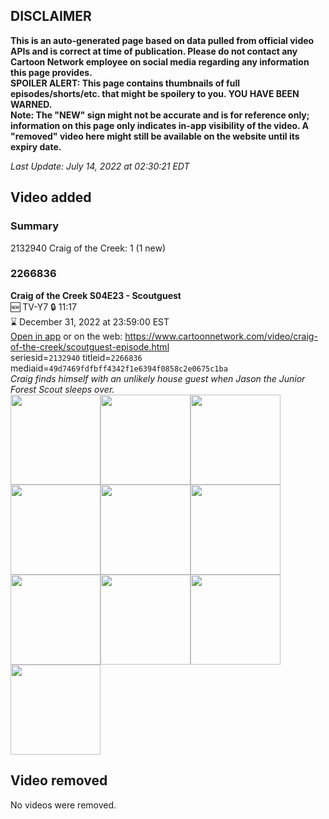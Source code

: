 ## DISCLAIMER
**This is an auto-generated page based on data pulled from official video APIs and is correct at time of publication. Please do not contact any Cartoon Network employee on social media regarding any information this page provides.**  
**SPOILER ALERT: This page contains thumbnails of full episodes/shorts/etc. that might be spoilery to you. YOU HAVE BEEN WARNED.**  
**Note: The "NEW" sign might not be accurate and is for reference only; information on this page only indicates in-app visibility of the video. A "removed" video here might still be available on the website until its expiry date.**  

_Last Update: July 14, 2022 at 02:30:21 EDT_
## Video added
### Summary
2132940 Craig of the Creek: 1 (1 new)  
### 2266836
**Craig of the Creek S04E23 - Scoutguest**  
🆕 TV-Y7 🔒 11:17  
⌛ December 31, 2022 at 23:59:00 EST  
[Open in app](https://cnvideo.sercomkc.org/redirector.html?type=cnapp&seriesid=2132940&titleid=2266836&mediaid=49d7469fdfbff4342f1e6394f0858c2e0675c1ba) or on the web: https://www.cartoonnetwork.com/video/craig-of-the-creek/scoutguest-episode.html  
seriesid=`2132940` titleid=`2266836` mediaid=`49d7469fdfbff4342f1e6394f0858c2e0675c1ba`  
_Craig finds himself with an unlikely house guest when Jason the Junior Forest Scout sleeps over._  
<a href="https://s3.amazonaws.com/cartoonorchestrator/2266836_001_1280x720.jpg"><img src="https://s3.amazonaws.com/cartoonorchestrator/2266836_001_640x360.jpg" height="144px" /></a><a href="https://s3.amazonaws.com/cartoonorchestrator/2266836_002_1280x720.jpg"><img src="https://s3.amazonaws.com/cartoonorchestrator/2266836_002_640x360.jpg" height="144px" /></a><a href="https://s3.amazonaws.com/cartoonorchestrator/2266836_003_1280x720.jpg"><img src="https://s3.amazonaws.com/cartoonorchestrator/2266836_003_640x360.jpg" height="144px" /></a><a href="https://s3.amazonaws.com/cartoonorchestrator/2266836_004_1280x720.jpg"><img src="https://s3.amazonaws.com/cartoonorchestrator/2266836_004_640x360.jpg" height="144px" /></a><a href="https://s3.amazonaws.com/cartoonorchestrator/2266836_005_1280x720.jpg"><img src="https://s3.amazonaws.com/cartoonorchestrator/2266836_005_640x360.jpg" height="144px" /></a><a href="https://s3.amazonaws.com/cartoonorchestrator/2266836_006_1280x720.jpg"><img src="https://s3.amazonaws.com/cartoonorchestrator/2266836_006_640x360.jpg" height="144px" /></a><a href="https://s3.amazonaws.com/cartoonorchestrator/2266836_007_1280x720.jpg"><img src="https://s3.amazonaws.com/cartoonorchestrator/2266836_007_640x360.jpg" height="144px" /></a><a href="https://s3.amazonaws.com/cartoonorchestrator/2266836_008_1280x720.jpg"><img src="https://s3.amazonaws.com/cartoonorchestrator/2266836_008_640x360.jpg" height="144px" /></a><a href="https://s3.amazonaws.com/cartoonorchestrator/2266836_009_1280x720.jpg"><img src="https://s3.amazonaws.com/cartoonorchestrator/2266836_009_640x360.jpg" height="144px" /></a><a href="https://s3.amazonaws.com/cartoonorchestrator/2266836_010_1280x720.jpg"><img src="https://s3.amazonaws.com/cartoonorchestrator/2266836_010_640x360.jpg" height="144px" /></a>
## Video removed
No videos were removed.  
